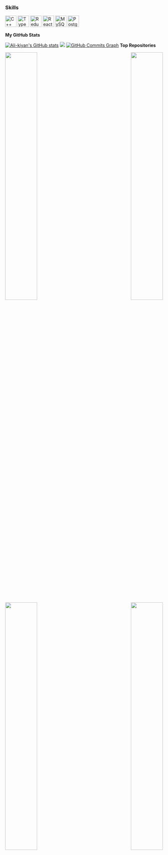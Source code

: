 

### Skills

<p align="left"> <a href="https://docs.microsoft.com/en-us/cpp/?view=msvc-170" target="_blank" rel="noreferrer"><img src="https://raw.githubusercontent.com/danielcranney/readme-generator/main/public/icons/skills/cplusplus-colored.svg" width="36" height="36" alt="C++" /></a> <a href="https://www.typescriptlang.org/" target="_blank" rel="noreferrer"><img src="https://raw.githubusercontent.com/danielcranney/readme-generator/main/public/icons/skills/typescript-colored.svg" width="36" height="36" alt="TypeScript" /></a> <a href="https://redux.js.org/" target="_blank" rel="noreferrer"><img src="https://raw.githubusercontent.com/danielcranney/readme-generator/main/public/icons/skills/redux-colored.svg" width="36" height="36" alt="Redux" /></a> <a href="https://reactjs.org/" target="_blank" rel="noreferrer"><img src="https://raw.githubusercontent.com/danielcranney/readme-generator/main/public/icons/skills/react-colored.svg" width="36" height="36" alt="React" /></a> <a href="https://www.mysql.com/" target="_blank" rel="noreferrer"><img src="https://raw.githubusercontent.com/danielcranney/readme-generator/main/public/icons/skills/mysql-colored.svg" width="36" height="36" alt="MySQL" /></a> <a href="https://www.postgresql.org/" target="_blank" rel="noreferrer"><img src="https://raw.githubusercontent.com/danielcranney/readme-generator/main/public/icons/skills/postgresql-colored.svg" width="36" height="36" alt="PostgreSQL" /></a> </p> 


<b>My GitHub Stats</b>

<a href="http://www.github.com/Ali-kiyan"><img src="https://github-readme-stats.vercel.app/api?username=Ali-kiyan&show_icons=true&hide=&count_private=true&title_color=ffffff&text_color=ffffff&icon_color=ec4899&bg_color=27272a&hide_border=true&show_icons=true" alt="Ali-kiyan's GitHub stats" /></a>
<a href="http://www.github.com/Ali-kiyan"><img src="https://github-readme-streak-stats.herokuapp.com/?user=Ali-kiyan&stroke=ffffff&background=27272a&ring=ffffff&fire=ffffff&currStreakNum=ffffff&currStreakLabel=ffffff&sideNums=ffffff&sideLabels=ffffff&dates=ffffff&hide_border=true" /></a>
<a href="http://www.github.com/Ali-kiyan"><img src="https://activity-graph.herokuapp.com/graph?username=Ali-kiyan&bg_color=27272a&color=ffffff&line=ec4899&point=ffffff&area_color=27272a&area=true&hide_border=true&custom_title=GitHub%20Commits%20Graph" alt="GitHub Commits Graph" /></a>
<b>Top Repositories</b>

<div width="100%" align="center"><a href="https://github.com/Ali-kiyan/popularity_classification_on_spotify_music_dataset" align="left"><img align="left" width="45%" src="https://github-readme-stats.vercel.app/api/pin/?username=Ali-kiyan&repo=popularity_classification_on_spotify_music_dataset&title_color=ffffff&text_color=ffffff&icon_color=ec4899&bg_color=27272a&hide_border=true&locale=en" /></a><a href="https://github.com/Ali-kiyan/Clustering-Algorithm-for-Music-Recommendation-System" align="right"><img align="right" width="45%" src="https://github-readme-stats.vercel.app/api/pin/?username=Ali-kiyan&repo=Clustering-Algorithm-for-Music-Recommendation-System&title_color=ffffff&text_color=ffffff&icon_color=ec4899&bg_color=27272a&hide_border=true&locale=en" /></a></div><br /><br /><br /><br /><br /><br /><br />

<br />

<div width="100%" align="center"><a href="https://github.com/Ali-kiyan/footballApp" align="left"><img align="left" width="45%" src="https://github-readme-stats.vercel.app/api/pin/?username=Ali-kiyan&repo=footballApp&title_color=ffffff&text_color=ffffff&icon_color=ec4899&bg_color=27272a&hide_border=true&locale=en" /></a><a href="https://github.com/Ali-kiyan/3D_CUBE_OpenGL" align="right"><img align="right" width="45%" src="https://github-readme-stats.vercel.app/api/pin/?username=Ali-kiyan&repo=3D_CUBE_OpenGL&title_color=ffffff&text_color=ffffff&icon_color=ec4899&bg_color=27272a&hide_border=true&locale=en" /></a></div>
